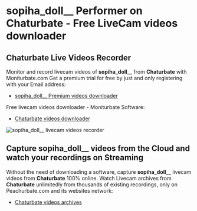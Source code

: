 # sopiha_doll__ Performer on Chaturbate - Free LiveCam videos downloader

## Chaturbate Live Videos Recorder

Monitor and record livecam videos of **sopiha_doll__** from **Chaturbate** with Moniturbate.com
Get a premium trial for free by just and only registering with your Email address:
* [sopiha_doll__ Premium videos downloader](https://moniturbate.com/request-demo-licence-key.html)

Free livecam videos downloader - Moniturbate Software:
* [Chaturbate videos downloader](https://moniturbate.com/moniturbate-download-software.html)

![sopiha_doll__ livecam videos recorder](https://peachurnet.com/templates/moniturbate-software.png)


## Capture sopiha_doll__ videos from the Cloud and watch your recordings on Streaming

Without the need of downloading a software, capture **sopiha_doll__** livecam videos from **Chaturbate** 100% online.
Watch Livecam archives from **Chaturbate** unlimitedly from thousands of existing recordings, only on Peachurbate.com and its websites network:
* [Chaturbate videos archives](https://peachurnet.com/)